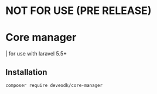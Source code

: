 # NOT FOR USE (PRE RELEASE)
# Core manager

| for use with laravel 5.5+

## Installation

```bash
composer require deveodk/core-manager
```